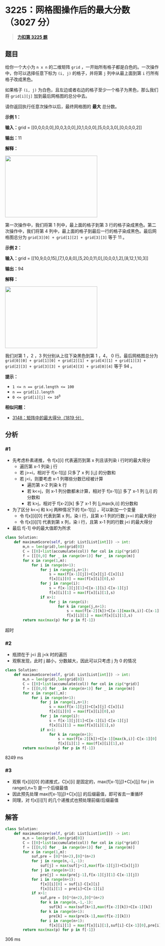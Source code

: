# 3225：网格图操作后的最大分数（3027 分）


> <u>**[力扣第 3225 题](https://leetcode.cn/problems/maximum-score-from-grid-operations/)**</u>

## 题目

<p>给你一个大小为 <code>n x n</code> 的二维矩阵 <code>grid</code> ，一开始所有格子都是白色的。一次操作中，你可以选择任意下标为 <code>(i, j)</code> 的格子，并将第 <code>j</code> 列中从最上面到第 <code>i</code> 行所有格子改成黑色。</p>

<p>如果格子 <code>(i, j)</code> 为白色，且左边或者右边的格子至少一个格子为黑色，那么我们将 <code>grid[i][j]</code> 加到最后网格图的总分中去。</p>

<p>请你返回执行任意次操作以后，最终网格图的 <strong>最大</strong> 总分数。</p>



<p><strong class="example">示例 1：</strong></p>

<div class="example-block">
<p><span class="example-io"><b>输入：</b>grid = [[0,0,0,0,0],[0,0,3,0,0],[0,1,0,0,0],[5,0,0,3,0],[0,0,0,0,2]]</span></p>

<p><span class="example-io"><b>输出：</b>11</span></p>

<p><strong>解释：</strong></p>
<img alt="" src="https://assets.leetcode.com/uploads/2024/05/11/one.png" style="width: 300px; height: 200px;" />
<p>第一次操作中，我们将第 1 列中，最上面的格子到第 3 行的格子染成黑色。第二次操作中，我们将第 4 列中，最上面的格子到最后一行的格子染成黑色。最后网格图总分为 <code>grid[3][0] + grid[1][2] + grid[3][3]</code> 等于 11 。</p>
</div>

<p><strong class="example">示例 2：</strong></p>

<div class="example-block">
<p><span class="example-io"><b>输入：</b>grid = [[10,9,0,0,15],[7,1,0,8,0],[5,20,0,11,0],[0,0,0,1,2],[8,12,1,10,3]]</span></p>

<p><span class="example-io"><b>输出：</b>94</span></p>

<p><strong>解释：</strong></p>
<img alt="" src="https://assets.leetcode.com/uploads/2024/05/11/two-1.png" style="width: 300px; height: 200px;" />
<p>我们对第 1 ，2 ，3 列分别从上往下染黑色到第 1 ，4， 0 行。最后网格图总分为 <code>grid[0][0] + grid[1][0] + grid[2][1] + grid[4][1] + grid[1][3] + grid[2][3] + grid[3][3] + grid[4][3] + grid[0][4]</code> 等于 94 。</p>
</div>



<p><strong>提示：</strong></p>

<ul>
<li><code>1 &lt;= n == grid.length &lt;= 100</code></li>
<li><code>n == grid[i].length</code></li>
<li><code>0 &lt;= grid[i][j] &lt;= 10<sup>9</sup></code></li>
</ul>


**相似问题：**
- [3148：矩阵中的最大得分（1819 分）](/leetcode/3148)


## 分析

### #1

- 先考虑朴素递推，令 f[x][i] 代表遍历到第 x 列且该列染 i 行时的最大得分
	- 遍历第 x-1 列染 j 行
	- 若 j>=i，相对于 f[x-1][j] 只多了 x 列 [i,j] 的分数和
	- 若 j<i，则要考虑 x-1 列哪些分数已经被计算
		- 遍历第 x-2 列染 k 行
		- 若 k<=j，则 x-1 列分数都未计算，相对于 f[x-1][j] 多了 x-1 列 [j,i] 的分数和
		- 若 k>j，相对于 f[x-2][k] 多了 x-1 列 [j,max(k,i)] 的分数和
- 为了区分 k<=j 和 k>j 两种情况下的 f[x-1][j] ，可以新加一个变量
	- 令 f[x][i][0] 代表到第 x 列，染 i 行，且第 x-1 列的行数 j>=i 的最大得分
	- 令 f[x][i][1] 代表到第 x 列，染 i 行，且第 x-1 列的行数 j<i 的最大得分
- 最后 f[-1] 中的最大值即为所求

```python
class Solution:
    def maximumScore(self, grid: List[List[int]]) -> int:
        m,n = len(grid),len(grid[0])
        C = [[0]+list(accumulate(col)) for col in zip(*grid)]
        f = [[[0,0] for _ in range(n+1)] for _ in range(m)]
        for x in range(1,m):
            for i in range(n+1):
                for j in range(i,n+1):
                    s = max(f[x-1][j])+C[x][j]-C[x][i]
                    f[x][i][0] = max(f[x][i][0],s)  
                for j in range(i):
                    s = f[x-1][j][1]+C[x-1][i]-C[x-1][j]
                    f[x][i][1] = max(f[x][i][1],s)
                if x>1:
                    for j in range(i):
                        for k in range(j,n+1):
                            s = max(f[x-2][k])+C[x-1][max(k,i)]-C[x-1][j]
                            f[x][i][1] = max(f[x][i][1],s)
        return max(max(p) for p in f[-1])
```
超时

### #2

- 瓶颈在于 j<i 且 j<k 时的遍历
- 观察发现，此时 j 越小，分数越大，因此可以只考虑 j 为 0 的情况

```python
class Solution:
    def maximumScore(self, grid: List[List[int]]) -> int:
        m,n = len(grid),len(grid[0])
        C = [[0]+list(accumulate(col)) for col in zip(*grid)]
        f = [[[0,0] for _ in range(n+1)] for _ in range(m)]
        for x in range(1,m):
            for i in range(n+1):
                for j in range(i,n+1):
                    s = max(f[x-1][j])+C[x][j]-C[x][i]
                    f[x][i][0] = max(f[x][i][0],s)  
                for j in range(i):
					s = f[x-1][j][1]+C[x-1][i]-C[x-1][j]
					f[x][i][1] = max(f[x][i][1],s)
                if x>1:
                    for k in range(n+1):
                        s = max(f[x-2][k])+C[x-1][max(k,i)]-C[x-1][0]
                        f[x][i][1] = max(f[x][i][1],s)
        return max(max(p) for p in f[-1])
```
8249 ms

### #3

- 观察 f[x][i][0] 的递推式，C[x][i] 是固定的，max(f[x-1][j])+C[x][j] for j in range(i,n+1) 是一个后缀最值
- 因此预先处理 max(f[x-1][j])+C[x][j] 的后缀最值，即可省去一重循环
- 同理，对 f[x][i][1] 的几个递推式也预处理前缀/后缀最值

## 解答


```python
class Solution:
    def maximumScore(self, grid: List[List[int]]) -> int:
        m,n = len(grid),len(grid[0])
        C = [[0]+list(accumulate(col)) for col in zip(*grid)]
        f = [[[0,0] for _ in range(n+1)] for _ in range(m)]
        for x in range(1,m):
            suf,pre = [0]*(n+2),[0]*(n+2)
            for j in range(n,-1,-1):
                suf[j] = max(suf[j+1],max(f[x-1][j])+C[x][j])
            for j in range(n+1):
                pre[j] = max(pre[j-1],f[x-1][j][1]-C[x-1][j])
            for i in range(n+1):
                f[x][i][0] = suf[i]-C[x][i]
                f[x][i][1] = pre[i]+C[x-1][i]
            if x>1:
                suf,pre = [0]*(n+2),[0]*(n+2)
                for k in range(n,-1,-1):
                    suf[k] = max(suf[k+1],max(f[x-2][k])+C[x-1][k])
                for k in range(n+1):
                    pre[k] = max(pre[k-1],max(f[x-2][k]))
                for i in range(n+1):
                    f[x][i][1] = max(f[x][i][1],suf[i]-C[x-1][0],pre[i]+C[x-1][i]-C[x-1][0])
        return max(max(p) for p in f[-1])
```
306 ms

